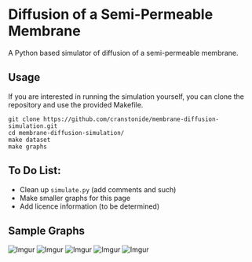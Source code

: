 Diffusion of a Semi-Permeable Membrane
======================================

A Python based simulator of diffusion of a semi-permeable membrane.

Usage
-----
If you are interested in running the simulation yourself, you can clone the repository and use the provided Makefile.

    git clone https://github.com/cranstonide/membrane-diffusion-simulation.git
    cd membrane-diffusion-simulation/
    make dataset
    make graphs    

To Do List:
-----------
- Clean up `simulate.py` (add comments and such)
- Make smaller graphs for this page
- Add licence information (to be determined)

Sample Graphs
-------------
![Imgur](http://i.imgur.com/klXIhObl.png)
![Imgur](http://i.imgur.com/LxlKElEl.png)
![Imgur](http://i.imgur.com/1WKVv0Xl.png)
![Imgur](http://i.imgur.com/vjOrfNBl.png)
![Imgur](http://i.imgur.com/kFGzu6Xl.png)
